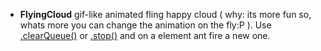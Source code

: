 - **FlyingCloud** gif-like animated fling happy cloud ( why: its more fun so, whats more you can change the animation on the fly:P ). Use [.clearQueue()](http://api.jquery.com/clearQueue/) or [.stop()](http://api.jquery.com/stop/) and on a element ant fire a new one.